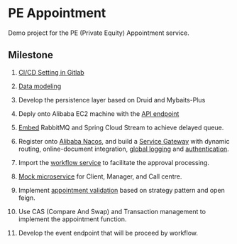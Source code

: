 
# PE Appointment

Demo project for the PE (Private Equity) Appointment service.

## **Milestone**

1. [CI/CD Setting in Gitlab](https://github.com/saLeox/GitLab_CICD_Instructor/blob/main/README.md)

2. [Data modeling](https://drive.google.com/file/d/1IsPhRL2Mh_ZsWuKF01jSWysiTcVBxlHT/view?usp=sharing)

3. Develop the persistence layer based on Druid and Mybaits-Plus

4. Deply onto Alibaba EC2 machine with the [API endpoint](http://47.93.30.94:8081/swagger-ui/index.html#/)

5. [Embed](https://github.com/saLeox/delayed-queue-rabbit/blob/main/README.md) RabbitMQ and Spring Cloud Stream to achieve delayed queue.

6. Register onto [Alibaba Nacos](http://47.93.30.94:8848/nacos/index.html#/serviceManagement?dataId=&group=&appName=&namespace=&pageSize=&pageNo=), and build a [Service Gateway](https://gitlab.com/gf-private-placement/gateway) with dynamic routing, online-document integration, [global logging](https://gitlab.com/gf-private-placement/logging) and [authentication](https://gitlab.com/gf-private-placement/uac).

7. Import the [workflow service](https://gitlab.com/gf-private-placement/workflow) to facilitate the approval processing.

8. [Mock microservice](https://gitlab.com/gf-private-placement/mock) for Client, Manager, and Call centre.

9. Implement [appointment validation](https://gitlab.com/gf-private-placement/appointment/-/tree/master/src/main/java/com/gof/springcloud/service/validator) based on strategy pattern and open feign.

10. Use CAS (Compare And Swap) and Transaction management to implement the appointment function.

11. Develop the event endpoint that will be proceed by workflow.
